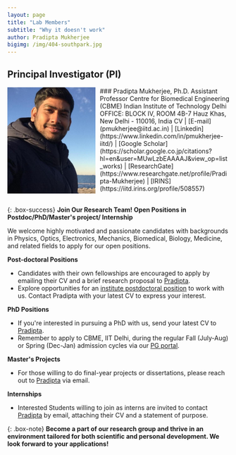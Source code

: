 ```yaml
---
layout: page
title: "Lab Members"
subtitle: "Why it doesn't work"
author: Pradipta Mukherjee
bigimg: /img/404-southpark.jpg
---
```


## Principal Investigator (PI)

<img style="float: left; margin:0 10px 10px 0" src="/images/Headshot_Mukherjee.jpg" width="200"/>
### Pradipta Mukherjee, Ph.D.   
Assistant Professor   
Centre for Biomedical Engineering (CBME)   
Indian Institute of Technology Delhi   
OFFICE: BLOCK IV, ROOM 4B-7   
Hauz Khas, New Delhi - 110016, India   
CV | [E-mail](pmukherjee@iitd.ac.in) |  [Linkedin](https://www.linkedin.com/in/pmukherjee-iitd/) | [Google Scholar](https://scholar.google.co.jp/citations?hl=en&user=MUwLzbEAAAAJ&view_op=list_works) | [ResearchGate](https://www.researchgate.net/profile/Pradipta-Mukherjee) | [IRINS](https://iitd.irins.org/profile/508557)
<br/>
<br/>

{: .box-success}
**Join Our Research Team! Open Positions in Postdoc/PhD/Master's project/ Internship**

We welcome highly motivated and passionate candidates with backgrounds in Physics, Optics, Electronics, Mechanics, Biomedical, Biology, Medicine, and related fields to apply for our open positions.

**Post-doctoral Positions**
- Candidates with their own fellowships are encouraged to apply by emailing their CV and a brief research proposal to [Pradipta](mailto:pmukherjee@iitd.ac.in).
- Explore opportunities for an [institute postdoctoral position](https://home.iitd.ac.in/jobs-iitd/) to work with us. Contact Pradipta with your latest CV to express your interest.

**PhD Positions**
- If you're interested in pursuing a PhD with us, send your latest CV to [Pradipta](mailto:pmukherjee@iitd.ac.in).
- Remember to apply to CBME, IIT Delhi, during the regular Fall (July-Aug) or Spring (Dec-Jan) admission cycles via our [PG portal](https://ecampus.iitd.ac.in/PGADM/login).

**Master's Projects**
- For those willing to do final-year projects or dissertations, please reach out to [Pradipta](mailto:pmukherjee@iitd.ac.in) via email.

**Internships**
- Interested Students willing to join as interns are invited to contact [Pradipta](mailto:pmukherjee@iitd.ac.in) by email, attaching their CV and a statement of purpose.

{: .box-note}
**Become a part of our research group and thrive in an environment tailored for both scientific and personal development. We look forward to your applications!**
